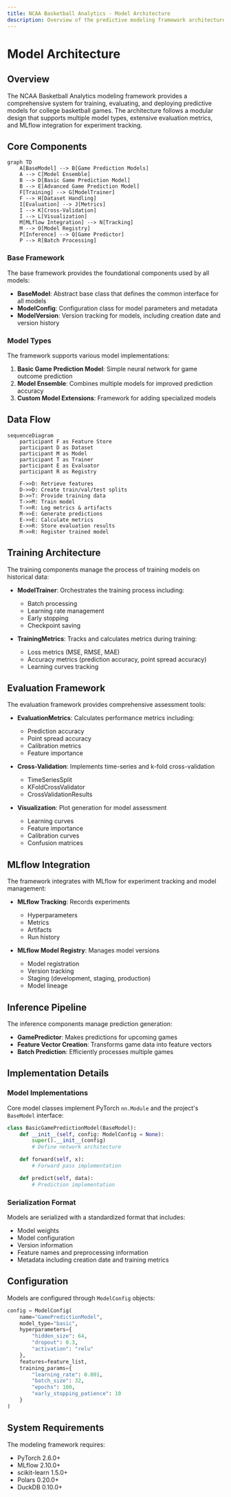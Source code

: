 ```yaml
---
title: NCAA Basketball Analytics - Model Architecture
description: Overview of the predictive modeling framework architecture for NCAA basketball analytics
---
```


# Model Architecture

## Overview

The NCAA Basketball Analytics modeling framework provides a comprehensive system for training, evaluating, and deploying predictive models for college basketball games. The architecture follows a modular design that supports multiple model types, extensive evaluation metrics, and MLflow integration for experiment tracking.

## Core Components

```mermaid
graph TD
    A[BaseModel] --> B[Game Prediction Models]
    A --> C[Model Ensemble]
    B --> D[Basic Game Prediction Model]
    B --> E[Advanced Game Prediction Model]
    F[Training] --> G[ModelTrainer]
    F --> H[Dataset Handling]
    I[Evaluation] --> J[Metrics]
    I --> K[Cross-Validation]
    I --> L[Visualization]
    M[MLflow Integration] --> N[Tracking]
    M --> O[Model Registry]
    P[Inference] --> Q[Game Predictor]
    P --> R[Batch Processing]
```

### Base Framework

The base framework provides the foundational components used by all models:

- **BaseModel**: Abstract base class that defines the common interface for all models
- **ModelConfig**: Configuration class for model parameters and metadata
- **ModelVersion**: Version tracking for models, including creation date and version history

### Model Types

The framework supports various model implementations:

1. **Basic Game Prediction Model**: Simple neural network for game outcome prediction
2. **Model Ensemble**: Combines multiple models for improved prediction accuracy
3. **Custom Model Extensions**: Framework for adding specialized models

## Data Flow

```mermaid
sequenceDiagram
    participant F as Feature Store
    participant D as Dataset
    participant M as Model
    participant T as Trainer
    participant E as Evaluator
    participant R as Registry

    F->>D: Retrieve features
    D->>D: Create train/val/test splits
    D->>T: Provide training data
    T->>M: Train model
    T->>R: Log metrics & artifacts
    M->>E: Generate predictions
    E->>E: Calculate metrics
    E->>R: Store evaluation results
    M->>R: Register trained model
```

## Training Architecture

The training components manage the process of training models on historical data:

- **ModelTrainer**: Orchestrates the training process including:
  - Batch processing
  - Learning rate management
  - Early stopping
  - Checkpoint saving

- **TrainingMetrics**: Tracks and calculates metrics during training:
  - Loss metrics (MSE, RMSE, MAE)
  - Accuracy metrics (prediction accuracy, point spread accuracy)
  - Learning curves tracking

## Evaluation Framework

The evaluation framework provides comprehensive assessment tools:

- **EvaluationMetrics**: Calculates performance metrics including:
  - Prediction accuracy
  - Point spread accuracy
  - Calibration metrics
  - Feature importance

- **Cross-Validation**: Implements time-series and k-fold cross-validation
  - TimeSeriesSplit
  - KFoldCrossValidator
  - CrossValidationResults

- **Visualization**: Plot generation for model assessment
  - Learning curves
  - Feature importance
  - Calibration curves
  - Confusion matrices

## MLflow Integration

The framework integrates with MLflow for experiment tracking and model management:

- **MLflow Tracking**: Records experiments
  - Hyperparameters
  - Metrics
  - Artifacts
  - Run history

- **MLflow Model Registry**: Manages model versions
  - Model registration
  - Version tracking
  - Staging (development, staging, production)
  - Model lineage

## Inference Pipeline

The inference components manage prediction generation:

- **GamePredictor**: Makes predictions for upcoming games
- **Feature Vector Creation**: Transforms game data into feature vectors
- **Batch Prediction**: Efficiently processes multiple games

## Implementation Details

### Model Implementations

Core model classes implement PyTorch `nn.Module` and the project's `BaseModel` interface:

```python
class BasicGamePredictionModel(BaseModel):
    def __init__(self, config: ModelConfig = None):
        super().__init__(config)
        # Define network architecture

    def forward(self, x):
        # Forward pass implementation

    def predict(self, data):
        # Prediction implementation
```

### Serialization Format

Models are serialized with a standardized format that includes:

- Model weights
- Model configuration
- Version information
- Feature names and preprocessing information
- Metadata including creation date and training metrics

## Configuration

Models are configured through `ModelConfig` objects:

```python
config = ModelConfig(
    name="GamePredictionModel",
    model_type="basic",
    hyperparameters={
        "hidden_size": 64,
        "dropout": 0.3,
        "activation": "relu"
    },
    features=feature_list,
    training_params={
        "learning_rate": 0.001,
        "batch_size": 32,
        "epochs": 100,
        "early_stopping_patience": 10
    }
)
```

## System Requirements

The modeling framework requires:

- PyTorch 2.6.0+
- MLflow 2.10.0+
- scikit-learn 1.5.0+
- Polars 0.20.0+
- DuckDB 0.10.0+

